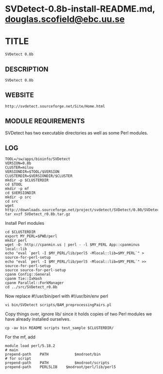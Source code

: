 # SVDetect-0.8b-install-README.md, douglas.scofield@ebc.uu.se

TITLE
=====

    SVDetect 0.8b

DESCRIPTION
-----------

    SVDetect 0.8b

WEBSITE
-------

    http://svdetect.sourceforge.net/Site/Home.html

MODULE REQUIREMENTS
-------------------

SVDetect has two executable directories as well as some Perl modules.

LOG
---

    TOOL=/sw/apps/bioinfo/SVDetect
    VERSION=0.8b
    CLUSTER=milou
    VERSIONDIR=$TOOL/$VERSION
    CLUSTERDIR=$VERSIONDIR/$CLUSTER
    mkdir -p $CLUSTERDIR
    cd $TOOL
    mkdir -p mf
    cd $VERSIONDIR
    mkdir -p src
    cd src
    wget http://downloads.sourceforge.net/project/svdetect/SVDetect/0.80/SVDetect_r0.8b.tar.gz
    tar xvzf SVDetect_r0.8b.tar.gz 

Install Perl modules

    cd $CLUSTERDIR
    export MY_PERL=$PWD/perl
    mkdir perl
    wget -O- http://cpanmin.us | perl - -l $MY_PERL App::cpanminus local::lib
    echo "eval `perl -I $MY_PERL/lib/perl5 -Mlocal::lib=$MY_PERL`" > source-for-perl-setup
    echo "eval `perl -I $MY_PERL/lib/perl5 -Mlocal::lib=$MY_PERL`" >> source-for-perl-setup 
    source source-for-perl-setup 
    cpanm Config::General
    cpanm Tie::IxHash
    cpanm Parallel::ForkManager
    cd ../src/SVDetect_r0.8b

Now replace #!/usr/bin/perl with #!/usr/bin/env perl

    vi bin/SVDetect scripts/BAM_preprocessingPairs.pl 

Copy things over, ignore lib/ since it holds copies of two Perl modules
we have already installed ourselves.

    cp -av bin README scripts test_sample $CLUSTERDIR/

For the mf, add

    module load perl/5.18.2
    # main
    prepend-path    PATH            $modroot/bin
    # for script
    prepend-path    PATH            $modroot/scripts
    prepend-path    PERL5LIB    $modroot/perl/lib/perl5


